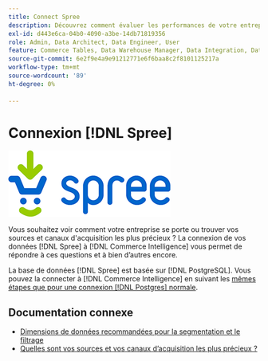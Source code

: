 ```yaml
---
title: Connect Spree
description: Découvrez comment évaluer les performances de votre entreprise ou comment trouver vos sources et canaux d’acquisition les plus précieux.
exl-id: d443e6ca-04b0-4090-a3be-14db71819356
role: Admin, Data Architect, Data Engineer, User
feature: Commerce Tables, Data Warehouse Manager, Data Integration, Data Import/Export
source-git-commit: 6e2f9e4a9e91212771e6f6baa8c2f8101125217a
workflow-type: tm+mt
source-wordcount: '89'
ht-degree: 0%

---
```


# Connexion [!DNL Spree]

![](../../../assets/spree-commerce-logo.png)

Vous souhaitez voir comment votre entreprise se porte ou trouver vos sources et canaux d&#39;acquisition les plus précieux ? La connexion de vos données [!DNL Spree] à [!DNL Commerce Intelligence] vous permet de répondre à ces questions et à bien d’autres encore.

La base de données [!DNL Spree] est basée sur [!DNL PostgreSQL]. Vous pouvez la connecter à [!DNL Commerce Intelligence] en suivant les [mêmes étapes que pour une connexion  [!DNL Postgres]  normale](../integrations/postgresql.md).

## Documentation connexe

* [Dimensions de données recommandées pour la segmentation et le filtrage](../../../best-practices/segment-filter.md)
* [Quelles sont vos sources et vos canaux d’acquisition les plus précieux ?](../../analysis/most-value-source-channel.md)
